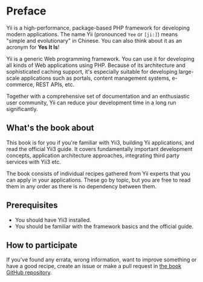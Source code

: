 # Preface

Yii is a high-performance, package-based PHP framework for developing modern applications.
The name Yii (pronounced `Yee` or `[ji:]`) means "simple and evolutionary" in Chinese.
You can also think about it as an acronym for **Yes It Is**!

Yii is a generic Web programming framework.
You can use it for developing all kinds of Web applications using PHP.
Because of its architecture and sophisticated caching support,
it's especially suitable for developing large-scale applications such as portals, content management systems,
e-commerce, REST APIs, etc.

Together with a comprehensive set of documentation and an enthusiastic user community, Yii can reduce your development
time in a long run significantly.

## What's the book about

This book is for you if you're familiar with Yii3, building Yii applications, and read the official Yii3 guide.
It covers fundamentally important development concepts, application architecture approaches, integrating third party
services with Yii3 etc.

The book consists of individual recipes gathered from Yii experts that you can apply in your applications.
These go by topic, but you are free to read them in any order as there is no dependency between them.

## Prerequisites

- You should have Yii3 installed.
- You should be familiar with the framework basics and the official guide.

## How to participate

If you've found any errata, wrong information, want to improve something or have a good recipe,
create an issue or make a pull request in [the book GitHub repository](https://github.com/yiisoft/docs).
